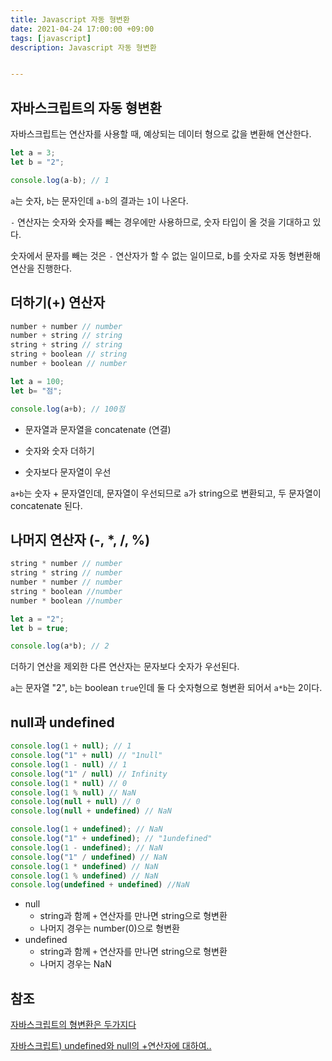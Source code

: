 ```yaml
---
title: Javascript 자동 형변환
date: 2021-04-24 17:00:00 +09:00
tags: [javascript]
description: Javascript 자동 형변환


---
```


## 자바스크립트의 자동 형변환



자바스크립트는 연산자를 사용할 때, 예상되는 데이터 형으로 값을 변환해 연산한다.

```javascript
let a = 3;
let b = "2";

console.log(a-b); // 1
```



`a`는 숫자, `b`는 문자인데 `a-b`의 결과는 `1`이 나온다.

`-` 연산자는 숫자와 숫자를 빼는 경우에만 사용하므로, 숫자 타입이 올 것을 기대하고 있다.

숫자에서 문자를 빼는 것은 `-`  연산자가 할 수 없는 일이므로, b를 숫자로 자동 형변환해 연산을 진행한다.





## 더하기(+) 연산자

```js
number + number // number
number + string // string
string + string // string
string + boolean // string
number + boolean // number

let a = 100;
let b= "점";

console.log(a+b); // 100점

```



- 문자열과 문자열을 concatenate (연결)

- 숫자와 숫자 더하기

- 숫자보다 문자열이 우선

  

`a+b`는 숫자 + 문자열인데, 문자열이 우선되므로 `a`가 string으로 변환되고, 두 문자열이 concatenate 된다.





## 나머지 연산자 (-, *, /, %)

```javascript
string * number // number
string * string // number
number * number // number
string * boolean //number
number * boolean //number

let a = "2";
let b = true;

console.log(a*b); // 2
```

 

더하기 연산을 제외한 다른 연산자는 문자보다 숫자가 우선된다.



`a`는 문자열 "2", `b`는 boolean `true`인데 둘 다 숫자형으로 형변환 되어서 `a*b`는 2이다.



## null과 undefined

```javascript
console.log(1 + null); // 1
console.log("1" + null) // "1null"
console.log(1 - null) // 1
console.log("1" / null) // Infinity
console.log(1 * null) // 0
console.log(1 % null) // NaN
console.log(null + null) // 0
console.log(null + undefined) // NaN

console.log(1 + undefined); // NaN
console.log("1" + undefined); // "1undefined"
console.log(1 - undefined); // NaN
console.log("1" / undefined) // NaN
console.log(1 * undefined) // NaN
console.log(1 % undefined) // NaN
console.log(undefined + undefined) //NaN
```



- null
  - string과 함께 `+` 연산자를 만나면 string으로 형변환
  - 나머지 경우는 number(0)으로 형변환
- undefined
  - string과 함께 `+` 연산자를 만나면 string으로 형변환
  - 나머지 경우는 NaN





## 참조

[자바스크립트의 형변환은 두가지다](https://medium.com/gdana/%EC%9E%90%EB%B0%94%EC%8A%A4%ED%81%AC%EB%A6%BD%ED%8A%B8%EC%9D%98-%ED%98%95%EB%B3%80%ED%99%98%EC%9D%80-%EB%91%90%EA%B0%80%EC%A7%80%EB%8B%A4-b46875be4a88)

[자바스크립트) undefined와 null의 +연산자에 대하여..](https://okky.kr/article/536672)